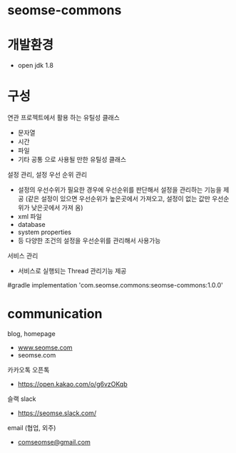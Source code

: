 # seomse-commons

# 개발환경
-   open jdk 1.8

# 구성
 연관 프로젝트에서 활용 하는 유틸성 클래스
 - 문자열
 - 시간
 - 파일
 - 기타 공통 으로 사용될 만한 유틸성 클래스
 
 설정 관리, 설정 우선 순위 관리
 - 설정의 우선수위가 필요한 경우에 우선순위를 판단해서 설정을 관리하는 기능을 제공
  (같은 설정이 있으면 우선순위가 높은곳에서 가져오고, 설정이 없는 값만 우선순위가 낮은곳에서 가져 옴)
 - xml 파일
 - database
 - system properties
 - 등 다양한 조건의 설정을 우선순위를 관리해서 사용가능
 
 서비스 관리
 - 서비스로 실행되는 Thread 관리기능 제공
 
#gradle
implementation 'com.seomse.commons:seomse-commons:1.0.0'

# communication
blog, homepage
- www.seomse.com
- seomse.com

카카오톡 오픈톡
 - https://open.kakao.com/o/g6vzOKqb

슬랙 slack
 - https://seomse.slack.com/

email (협업, 외주)
 - comseomse@gmail.com